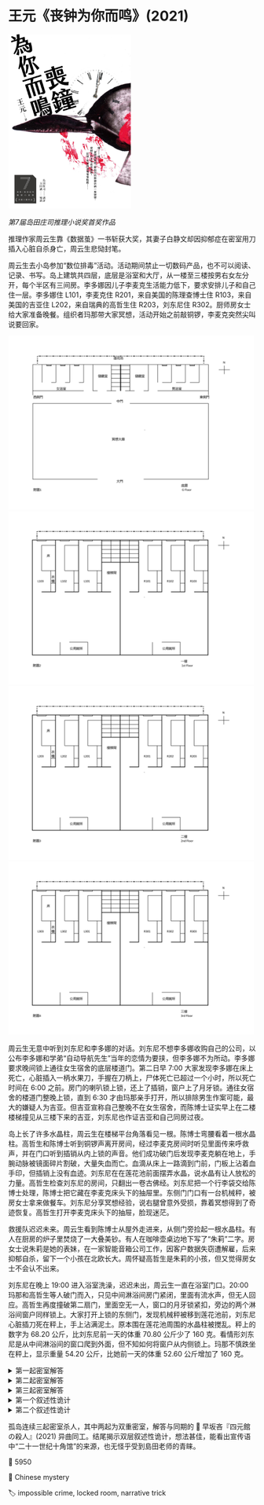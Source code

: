 # 王元《丧钟为你而鸣》(2021)

<img src=images/2021_cover.jpg width=250/>

<i>第7届岛田庄司推理小说奖首奖作品</i>

推理作家周云生靠《数据茧》一书斩获大奖，其妻子白静文却因抑郁症在密室用刀插入心脏自杀身亡，周云生悲恸封笔。

周云生去小岛参加“数位排毒”活动。活动期间禁止一切数码产品，也不可以阅读、记录、书写。岛上建筑共四层，底层是浴室和大厅，从一楼至三楼按男右女左分开，每个半区有三间房。李多娜因儿子李麦克生活能力低下，要求安排儿子和自己住一层。李多娜住 L101，李麦克住 R201，来自美国的陈理查博士住 R103，来自美国的吉亚住 L202，来自瑞典的高哲生住 R203，刘东尼住 R302。厨师房女士给大家准备晚餐。组织者玛那带大家冥想，活动开始之前敲铜锣，李麦克突然尖叫说要回家。

<img src=images/2021_f1.jpg width=500/>
<img src=images/2021_f2.jpg width=500/>
<img src=images/2021_f3.jpg width=500/>
<img src=images/2021_f4.jpg width=500/>

周云生无意中听到刘东尼和李多娜的对话。刘东尼不想李多娜收购自己的公司，以公布李多娜和学弟“自动导航先生”当年的恋情为要挟，但李多娜不为所动。李多娜要求晚间锁上通往女生宿舍的底层楼道门。第二日早 7:00 大家发现李多娜在床上死亡，心脏插入一柄水果刀，手握在刀柄上，尸体死亡已超过一个小时，所以死亡时间在 6:00 之前。房门的喇叭锁上锁，还上了插销，窗户上了月牙锁。通往女宿舍的楼道门整晚上锁，直到 6:30 才由玛那亲手打开，所以排除男生作案可能，最大的嫌疑人为吉亚。但吉亚宣称自己整晚不在女生宿舍，而陈博士证实早上在二楼楼梯撞见从三楼下来的吉亚，刘东尼也作证吉亚和自己同房过夜。

岛上长了许多水晶柱，周云生在楼梯平台角落看见一根。陈博士弯腰看着一根水晶柱。高哲生和陈博士听到铜锣声离开房间，经过李麦克房间时听见里面传来呼救声，并在门口听到插销从内上锁的声音。他们成功破门后发现李麦克躺在地上，手腕动脉被镜面碎片割破，大量失血而亡。血滴从床上一路滴到门前，门板上沾着血手印，但插销上没有血迹。刘东尼在在莲花池前面摆弄水晶，说水晶有让人放松的力量。高哲生检查刘东尼的房间，只翻出一卷古佛经。刘东尼把一个行李袋交给陈博士处理，陈博士把它藏在李麦克床头下的抽屉里。东侧门门口有一台机械秤，被房女士拿来做餐车。刘东尼分享冥想经验，说右腿曾意外受损，靠着冥想得到了奇迹恢复。高哲生打开李麦克床头下的抽屉，脸现迷茫。

救援队迟迟未来。周云生看到陈博士从屋外走进来，从侧门旁捡起一根水晶柱。有人在厨房的炉子里焚烧了一大叠美钞。有人在咖啡壶桌边地下写了“朱莉”二字。房女士说朱莉是她的表妹，在一家智能音箱公司工作，因客户数据失窃遭解雇，后来抑郁自杀，留下一个小孩在北欧长大。周怀疑高哲生是朱莉的小孩，但又觉得房女士不会认不出来。

刘东尼在晚上 19:00 进入浴室洗澡，迟迟未出，周云生一直在浴室门口。20:00 玛那和高哲生等人破门而入，只见中间淋浴间房门紧闭，里面有流水声，但无人回应。高哲生再度撞破第二扇门，里面空无一人，窗口的月牙锁紧扣，旁边的两个淋浴间窗户同样锁上。大家打开上锁的东侧门，发现机械秤被移到莲花池前，刘东尼心脏插刀死在秤上，手上沾满泥土。原本围在莲花池周围的水晶柱被搅乱。秤上的数字为 68.20 公斤，比刘东尼前一天的体重 70.80 公斤少了 160 克。看情形刘东尼是从中间淋浴间的窗口爬到外面，但不知如何将窗户从内侧锁上。玛那不慎跌坐在秤上，显示重量 54.20 公斤，比她前一天的体重 52.60 公斤增加了 160 克。

<details><summary>第一起密室解答</summary>
陈理查是高度路痴，靠水晶柱做地标找路。凶手是吉亚，她下楼调换了男女宿舍的牌子，并把陈博士的行李搬到自己房间，让陈博士误以为自己在男宿舍，但他其实整晚都在女宿舍二楼，而吉亚偷偷换到女宿舍三楼。吉亚提前破坏了二楼房间门锁，所以不需要调换钥匙。二楼只住了陈博士一人，所以不用担心被别人看见。吉亚给陈博士下了镇静剂，这样第二天他不会太早下来餐厅。吉亚听到陈博士下楼的脚步声，同时下楼假装偶遇。陈博士是当年和李多娜交往的“自动导航先生”，他误以为被刘东尼识破身份，所以供他驱使。房门插销使用了记忆材料，听到铜锣声会自动上锁。
</details>

<details><summary>第二起密室解答</summary>
李麦克重度网瘾爆发，失控捶打床尾镜子，不慎割伤手腕动脉，仓皇下床走到房门口，但从小只会用声控开门，不会拉开插销及旋转喇叭锁，终因失血过多而死。高哲生和陈博士跑到李麦克门前之际，铜锣声正好结束，房门插销自动上锁。
</details>

<details><summary>第三起密室解答</summary>
刘东尼使用一种4D打印的外骨骼装置辅助行走，该骨骼像皮肤一样贴在身上，重量仅有 160 克。刘东尼每天七点洗澡换电池，说靠冥想治好腿伤是假话。驱动骨骼的是一种全息微型电池，外形和水晶柱类似。刘东尼让陈博士移走的行李袋里面装着电池。吉亚将电池丢入莲花池，刘东尼找不到水晶柱，外骨骼电源耗尽，无法行动，只好爬上有轮子的机械秤当作轮椅滑动，所以手指甲里有泥。凶手玛那从女浴室的淋浴间窗户爬出，杀死同样爬出淋浴间躺在机械秤上的刘东尼，然后爬进刘东尼的淋浴间，打开花洒，锁上窗户月牙锁，走出淋浴间外，转身进入左边的淋浴间，从窗口钻出，通过莲花池回到女浴室的淋浴间，洗完澡后走出女浴室。在大家撞开男浴室门后，她趁大家的注意力集中在中间的淋浴间，把左边淋浴间的月牙锁锁上，完成密室。
</details>

<details><summary>第一个叙述性诡计</summary>
故事不是发生在 2020 年，而是发生在 2043 年。房女士提到朱莉的儿子和高哲生一样大，都是二十五岁，最后一次见面是在朱莉葬礼上。朱莉和白静文同年去世，当时外甥两岁，所以那是二十三年前的事，所以今年是 2043 年。高哲生打开抽屉时脸现迷茫，是因为见到了从未见过的美钞。吉亚看到古佛经时说“从没见过这样的东西”，是因为从未见过实体书。岛上没有纸笔，是因为在未来人们已不用纸笔书写。李多娜认不出陈博士的样子，是因为陈博士面貌衰老。陈博士烧了钞票之后很惊慌，所以写下“朱莉”转移视线。
</details>

<details><summary>第二个叙述性诡计</summary>
吉亚和玛那是恋人（伏线：吉亚把最后一杯咖啡倒给自己，无视未喝咖啡的玛那，因为知道玛那不喝咖啡）。玛那的真实身份是周云生的女儿周未来，她性别认同为男孩，所以周云生称其为“儿子”。
</details>

孤岛连续三起密室杀人，其中两起为双重密室，解答与同期的 📖 早坂吝『四元館の殺人』(2021) 异曲同工。结尾揭示双层叙述性诡计，想法甚佳，能看出宣传语中“二十一世纪十角馆”的来源，也无怪乎受到島田老师的青睐。

:link: 5950

:file_folder: Chinese mystery

:label: impossible crime, locked room, narrative trick
